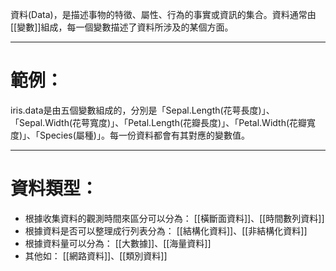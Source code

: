 資料(Data)，是描述事物的特徵、屬性、行為的事實或資訊的集合。資料通常由[[變數]]組成，每一個變數描述了資料所涉及的某個方面。
- - -
# 範例：
iris.data是由五個變數組成的，分別是「Sepal.Length(花萼長度)」、「Sepal.Width(花萼寬度)」、「Petal.Length(花瓣長度)」、「Petal.Width(花瓣寬度)」、「Species(屬種)」。每一份資料都會有其對應的變數值。
- - -
# 資料類型：
- 根據收集資料的觀測時間來區分可以分為：
[[橫斷面資料]]、[[時間數列資料]]
- 根據資料是否可以整理成行列表分為：
[[結構化資料]]、[[非結構化資料]]
- 根據資料量可以分為：
[[大數據]]、[[海量資料]]
- 其他如：
[[網路資料]]、[[類別資料]]